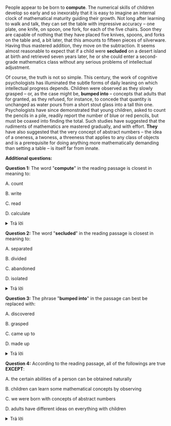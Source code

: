 

People appear to be born to **compute**. The numerical skills of children develop so early and so inexorably that it is easy to imagine an internal clock of mathematical maturity guiding their growth. Not long after learning to walk and talk, they can set the table with impressive accuracy – one plate, one knife, on spoon, one fork, for each of the five chairs. Soon they are capable of nothing that they have placed five knives, spoons, and forks on the table and, a bit later, that this amounts to fifteen pieces of silverware. Having thus mastered addition, they move on the subtraction. It seems almost reasonable to expect that if a child were **secluded** on a desert island at birth and retrieved seven years later, he or she could enter a second-grade mathematics class without any serious problems of intellectual adjustment. 

Of course, the truth is not so simple. This century, the work of cognitive psychologists has illuminated the subtle forms of daily leaning on which intellectual progress depends. Children were observed as they slowly grasped – or, as the case might be, **bumped into** – concepts that adults that for granted, as they refused, for instance, to concede that quantity is unchanged as water pours from a short stout glass into a tall thin one. Psychologists have since demonstrated that young children, asked to count the pencils in a pile, readily report the number of blue or red pencils, but must be coaxed into finding the total. Such studies have suggested that the rudiments of mathematics are mastered gradually, and with effort. **They** have also suggested that the very concept of abstract numbers – the idea of a oneness, a twoness, a threeness that applies to any class of objects and is a prerequisite for doing anything more mathematically demanding than setting a table – is itself far from innate.

**Additional questions:**

**Question 1:** The word "**compute**" in the reading passage is closest in meaning to:

A. count

B. write

C. read

D. calculate

<details>
<summary>Trả lời</summary>

**Đáp án D**

</details>

**Question 2:** The word "**secluded**" in the reading passage is closest in meaning to:

A. separated 

B. divided

C. abandoned

D. isolated

<details><summary>Trả lời</summary>
<p>

**Đáp án A**

Warning ⚠️: This answer is **unreliable**!

Reason: Nếu dịch theo nghĩa, ta sẽ dễ dàng chọn được đáp án A. Nhưng nếu tra theo synonyms, đáp án D có khả năng đúng.

</p>
</details>

**Question 3:** The phrase "**bumped into**" in the passage can best be replaced with:

A. discovered

B. grasped 

C. came up to

D. made up

<details><summary>Trả lời</summary>
<p>

**Đáp án A**

</p>
</details>

**Question 4:** According to the reading passage, all of the followings are true **EXCEPT**:

A. the certain abilities of a person can be obtained naturally

B. children can learn some mathematical concepts by observing

C. we were born with concepts of abstract numbers

D. adults have different ideas on everything with children

<details><summary>Trả lời</summary>
<p>

**Đáp án D**

</p>
</details>
